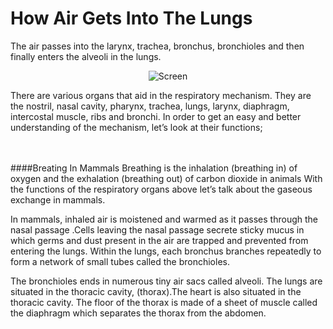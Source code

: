 # How Air Gets Into The Lungs

The air passes into the larynx, trachea, bronchus, bronchioles and then finally enters the alveoli in the lungs.

<center>
<p><img src="http://qknow.github.io/images/junior-high/form-1-science-1-term/4.png" alt="Screen"></p>
</center>

There are various organs that aid in the respiratory mechanism. They are the nostril, nasal cavity, pharynx, trachea, lungs, larynx, diaphragm, intercostal muscle, ribs and bronchi. In order to get an easy   and better understanding of the mechanism, let’s look at their functions;

<br><br>
####Breating In Mammals
Breathing is the inhalation (breathing in) of oxygen and the exhalation (breathing out) of carbon dioxide in animals
 With the functions of the respiratory organs above let’s talk about the gaseous exchange in mammals.

In mammals, inhaled air is moistened and warmed as it passes through the nasal passage .Cells leaving the nasal passage secrete sticky mucus in which germs and dust present in the air are trapped and prevented from entering the lungs. Within the lungs, each bronchus branches repeatedly to form a network of small tubes called the bronchioles.

The bronchioles ends in numerous tiny air sacs called alveoli. The lungs are situated in the thoracic cavity, (thorax).The heart is also situated in the thoracic cavity. The floor of the thorax is made of a sheet of muscle called the diaphragm which separates the thorax from the abdomen.


